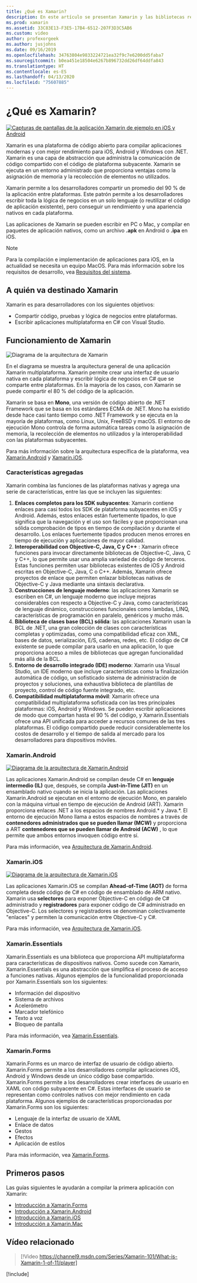 ```yaml
---
title: ¿Qué es Xamarin?
description: En este artículo se presentan Xamarin y las bibliotecas relacionadas.
ms.prod: xamarin
ms.assetid: 33C83E13-F3E5-17B4-6512-207F3D3C5AB6
ms.custom: video
author: profexorgeek
ms.author: jusjohns
ms.date: 09/16/2019
ms.openlocfilehash: 34763804e9833224721ea32f9c7e6200dd5faba7
ms.sourcegitcommit: b0ea451e18504e6267b896732dd26df64ddfa843
ms.translationtype: HT
ms.contentlocale: es-ES
ms.lasthandoff: 04/13/2020
ms.locfileid: "75607885"
---
```

# <a name="what-is-xamarin"></a>¿Qué es Xamarin?

[![Capturas de pantallas de la aplicación Xamarin de ejemplo en iOS y Android](what-is-xamarin-images/xamarin-app-cropped.png)](what-is-xamarin-images/xamarin-app.png#lightbox)

Xamarin es una plataforma de código abierto para compilar aplicaciones modernas y con mejor rendimiento para iOS, Android y Windows con .NET. Xamarin es una capa de abstracción que administra la comunicación de código compartido con el código de plataforma subyacente. Xamarin se ejecuta en un entorno administrado que proporciona ventajas como la asignación de memoria y la recolección de elementos no utilizados.

Xamarin permite a los desarrolladores compartir un promedio del 90 % de la aplicación entre plataformas. Este patrón permite a los desarrolladores escribir toda la lógica de negocios en un solo lenguaje (o reutilizar el código de aplicación existente), pero conseguir un rendimiento y una apariencia nativos en cada plataforma.

Las aplicaciones de Xamarin se pueden escribir en PC o Mac, y compilar en paquetes de aplicación nativos, como un archivo **.apk** en Android o **.ipa** en iOS.

> [!NOTE]
> Para la compilación e implementación de aplicaciones para iOS, en la actualidad se necesita un equipo MacOS. Para más información sobre los requisitos de desarrollo, vea [Requisitos del sistema](~/cross-platform/get-started/requirements.md#macos-requirements).

## <a name="who-xamarin-is-for"></a>A quién va destinado Xamarin

Xamarin es para desarrolladores con los siguientes objetivos:

- Compartir código, pruebas y lógica de negocios entre plataformas.
- Escribir aplicaciones multiplataforma en C# con Visual Studio.

## <a name="how-xamarin-works"></a>Funcionamiento de Xamarin

![Diagrama de la arquitectura de Xamarin](what-is-xamarin-images/xamarin-architecture.png)

En el diagrama se muestra la arquitectura general de una aplicación Xamarin multiplataforma. Xamarin permite crear una interfaz de usuario nativa en cada plataforma y escribir lógica de negocios en C# que se comparte entre plataformas. En la mayoría de los casos, con Xamarin se puede compartir el 80 % del código de la aplicación.

Xamarin se basa en **Mono**, una versión de código abierto de .NET Framework que se basa en los estándares ECMA de .NET. Mono ha existido desde hace casi tanto tiempo como .NET Framework y se ejecuta en la mayoría de plataformas, como Linux, Unix, FreeBSD y macOS. El entorno de ejecución Mono controla de forma automática tareas como la asignación de memoria, la recolección de elementos no utilizados y la interoperabilidad con las plataformas subyacentes.

Para más información sobre la arquitectura específica de la plataforma, vea [Xamarin.Android](#xamarinandroid) y [Xamarin.iOS](#xamarinios).

### <a name="added-features"></a>Características agregadas

Xamarin combina las funciones de las plataformas nativas y agrega una serie de características, entre las que se incluyen las siguientes:

1. **Enlaces completos para los SDK subyacentes**: Xamarin contiene enlaces para casi todos los SDK de plataforma subyacentes en iOS y Android. Además, estos enlaces están fuertemente tipados, lo que significa que la navegación y el uso son fáciles y que proporcionan una sólida comprobación de tipos en tiempo de compilación y durante el desarrollo. Los enlaces fuertemente tipados producen menos errores en tiempo de ejecución y aplicaciones de mayor calidad.
1. **Interoperabilidad con Objective-C, Java, C y C++** : Xamarin ofrece funciones para invocar directamente bibliotecas de Objective-C, Java, C y C++, lo que permite usar una amplia variedad de código de terceros. Estas funciones permiten usar bibliotecas existentes de iOS y Android escritas en Objective-C, Java, C o C++. Además, Xamarin ofrece proyectos de enlace que permiten enlazar bibliotecas nativas de Objective-C y Java mediante una sintaxis declarativa.
1. **Construcciones de lenguaje moderno**: las aplicaciones Xamarin se escriben en C#, un lenguaje moderno que incluye mejoras considerables con respecto a Objective-C y Java, como características de lenguaje dinámico, construcciones funcionales como lambdas, LINQ, características de programación en paralelo, genéricos y mucho más.
1. **Biblioteca de clases base (BCL) sólida**: las aplicaciones Xamarin usan la BCL de .NET, una gran colección de clases con características completas y optimizadas, como una compatibilidad eficaz con XML, bases de datos, serialización, E/S, cadenas, redes, etc. El código de C# existente se puede compilar para usarlo en una aplicación, lo que proporciona acceso a miles de bibliotecas que agregan funcionalidad más allá de la BCL.
1. **Entorno de desarrollo integrado (IDE) moderno**: Xamarin usa Visual Studio, un IDE moderno que incluye características como la finalización automática de código, un sofisticado sistema de administración de proyectos y soluciones, una exhaustiva biblioteca de plantillas de proyecto, control de código fuente integrado, etc.
1. **Compatibilidad multiplataforma móvil**: Xamarin ofrece una compatibilidad multiplataforma sofisticada con las tres principales plataformas: iOS, Android y Windows. Se pueden escribir aplicaciones de modo que compartan hasta el 90 % del código, y Xamarin.Essentials ofrece una API unificada para acceder a recursos comunes de las tres plataformas. El código compartido puede reducir considerablemente los costos de desarrollo y el tiempo de salida al mercado para los desarrolladores para dispositivos móviles.

### <a name="xamarinandroid"></a>Xamarin.Android

[![Diagrama de la arquitectura de Xamarin.Android](what-is-xamarin-images/android-architecture-cropped.png)](what-is-xamarin-images/android-architecture.png#lightbox)

Las aplicaciones Xamarin.Android se compilan desde C# en **lenguaje intermedio (IL)** que, después, se compila **Just-in-Time (JIT)** en un ensamblado nativo cuando se inicia la aplicación. Las aplicaciones Xamarin.Android se ejecutan en el entorno de ejecución Mono, en paralelo con la máquina virtual en tiempo de ejecución de Android (ART). Xamarin proporciona enlaces .NET a los espacios de nombres Android.* y Java.*. El entorno de ejecución Mono llama a estos espacios de nombres a través de **contenedores administrados que se pueden llamar (MCW)** y proporciona a ART **contenedores que se pueden llamar de Android (ACW)** , lo que permite que ambos entornos invoquen código entre sí.

Para más información, vea [Arquitectura de Xamarin.Android](~/android/internals/architecture.md).

### <a name="xamarinios"></a>Xamarin.iOS

[![Diagrama de la arquitectura de Xamarin.iOS](what-is-xamarin-images/ios-architecture-cropped.png)](what-is-xamarin-images/ios-architecture.png#lightbox)

Las aplicaciones Xamarin.iOS se compilan **Ahead-of-Time (AOT)** de forma completa desde código de C# en código de ensamblado de ARM nativo. Xamarin usa **selectores** para exponer Objective-C en código de C# administrado y **registradores** para exponer código de C# administrado en Objective-C. Los selectores y registradores se denominan colectivamente "enlaces" y permiten la comunicación entre Objective-C y C#.

Para más información, vea [Arquitectura de Xamarin.iOS](~/ios/internals/architecture.md).

### <a name="xamarinessentials"></a>Xamarin.Essentials

Xamarin.Essentials es una biblioteca que proporciona API multiplataforma para características de dispositivos nativos. Como sucede con Xamarin, Xamarin.Essentials es una abstracción que simplifica el proceso de acceso a funciones nativas. Algunos ejemplos de la funcionalidad proporcionada por Xamarin.Essentials son los siguientes:

- Información del dispositivo
- Sistema de archivos
- Acelerómetro
- Marcador telefónico
- Texto a voz
- Bloqueo de pantalla

Para más información, vea [Xamarin.Essentials](~/essentials/index.md).

### <a name="xamarinforms"></a>Xamarin.Forms

Xamarin.Forms es un marco de interfaz de usuario de código abierto. Xamarin.Forms permite a los desarrolladores compilar aplicaciones iOS, Android y Windows desde un único código base compartido. Xamarin.Forms permite a los desarrolladores crear interfaces de usuario en XAML con código subyacente en C#. Estas interfaces de usuario se representan como controles nativos con mejor rendimiento en cada plataforma. Algunos ejemplos de características proporcionadas por Xamarin.Forms son los siguientes:

- Lenguaje de la interfaz de usuario de XAML
- Enlace de datos
- Gestos
- Efectos
- Aplicación de estilos

Para más información, vea [Xamarin.Forms](~/xamarin-forms/index.yml).

## <a name="get-started"></a>Primeros pasos

Las guías siguientes le ayudarán a compilar la primera aplicación con Xamarin:

- [Introducción a Xamarin.Forms](~/xamarin-forms/index.yml)
- [Introducción a Xamarin.Android](~/android/index.yml)
- [Introducción a Xamarin.iOS](~/ios/index.yml)
- [Introducción a Xamarin.Mac](~/mac/index.yml)

## <a name="related-video"></a>Vídeo relacionado

> [!Video https://channel9.msdn.com/Series/Xamarin-101/What-is-Xamarin-1-of-11/player]

[!include[](~/essentials/includes/xamarin-show-essentials.md)]
